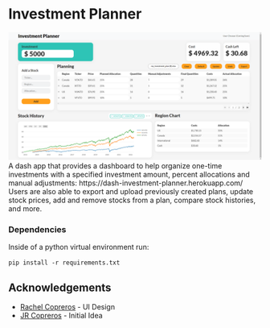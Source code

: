 # Investment Planner

<a href="https://github.com/RCopJr/investment-planner-dash">
    <img src="images/main_page.png" alt="main_page">
</a>
<br />
A dash app that provides a dashboard to help organize one-time investments with a specified investment amount, percent allocations and manual adjustments: https://dash-investment-planner.herokuapp.com/
<br />
Users are also able to export and upload previously created plans, update stock prices, add and remove stocks from a plan, compare stock histories, and more.

### Dependencies

Inside of a python virtual environment run:

```
pip install -r requirements.txt
```

## Acknowledgements

- [Rachel Copreros](https://www.linkedin.com/in/rachel-joy-copreros-747b79219/) - UI Design
- [JR Copreros](https://www.linkedin.com/in/jrcopreros/) - Initial Idea
